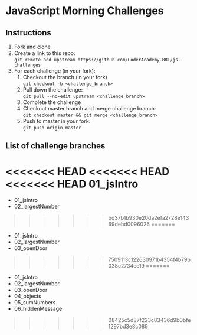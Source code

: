 # JavaScript Morning Challenges

## Instructions
1. Fork and clone
2. Create a link to this repo: <br/>
   `git remote add upstream https://github.com/CoderAcademy-BRI/js-challenges`
3. For each challenge (in your fork):
    1. Checkout the branch (in your fork)<br/>
     `git checkout -b <challenge_branch>`
    3. Pull down the challenge: <br/>
     `git pull --no-edit upstream <challenge_branch>`
    4. Complete the challenge
    5. Checkout master branch and merge challenge branch:<br/>
    `git checkout master && git merge <challenge_branch>`
    1. Push to master in your fork:<br/>
     `git push origin master`

## List of challenge branches
<<<<<<< HEAD
<<<<<<< HEAD
<<<<<<< HEAD
01_jsIntro
=======
* 01_jsIntro
* 02_largestNumber
>>>>>>> bd37b1b930e20da2efa2728e14369debd0096026
=======
* 01_jsIntro
* 02_largestNumber
* 03_openDoor
>>>>>>> 7509113c122630971b4354f4b79b038c2734cc19
=======
* 01_jsIntro
* 02_largestNumber
* 03_openDoor
* 04_objects
* 05_sumNumbers
* 06_hiddenMessage
>>>>>>> 08425c5d87f223c83436d9b0bfe1297bd3e8c089
